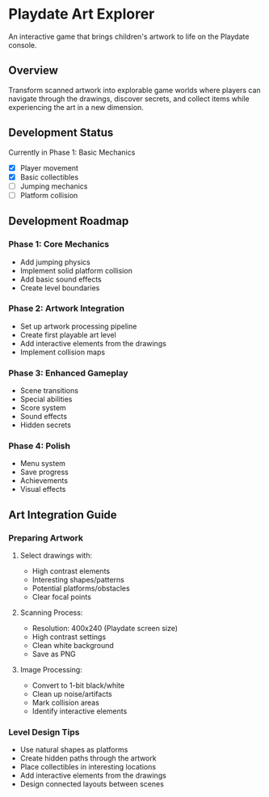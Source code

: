 # Playdate Art Explorer

An interactive game that brings children's artwork to life on the Playdate console.

## Overview
Transform scanned artwork into explorable game worlds where players can navigate through the drawings, discover secrets, and collect items while experiencing the art in a new dimension.

## Development Status
Currently in Phase 1: Basic Mechanics
- [x] Player movement
- [x] Basic collectibles
- [ ] Jumping mechanics
- [ ] Platform collision

## Development Roadmap

### Phase 1: Core Mechanics
- Add jumping physics
- Implement solid platform collision
- Add basic sound effects
- Create level boundaries

### Phase 2: Artwork Integration
- Set up artwork processing pipeline
- Create first playable art level
- Add interactive elements from the drawings
- Implement collision maps

### Phase 3: Enhanced Gameplay
- Scene transitions
- Special abilities
- Score system
- Sound effects
- Hidden secrets

### Phase 4: Polish
- Menu system
- Save progress
- Achievements
- Visual effects

## Art Integration Guide

### Preparing Artwork
1. Select drawings with:
   - High contrast elements
   - Interesting shapes/patterns
   - Potential platforms/obstacles
   - Clear focal points

2. Scanning Process:
   - Resolution: 400x240 (Playdate screen size)
   - High contrast settings
   - Clean white background
   - Save as PNG

3. Image Processing:
   - Convert to 1-bit black/white
   - Clean up noise/artifacts
   - Mark collision areas
   - Identify interactive elements

### Level Design Tips
- Use natural shapes as platforms
- Create hidden paths through the artwork
- Place collectibles in interesting locations
- Add interactive elements from the drawings
- Design connected layouts between scenes
